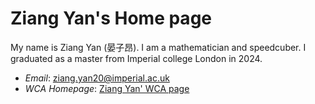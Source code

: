 # Ziang Yan's Home page


My name is Ziang Yan (晏子昂). I am a mathematician and speedcuber. I graduated as a master from Imperial college London in 2024.

- *Email*: ziang.yan20@imperial.ac.uk
- *WCA Homepage*: [Ziang Yan' WCA page](https://wca.link/2017YANZ01)
